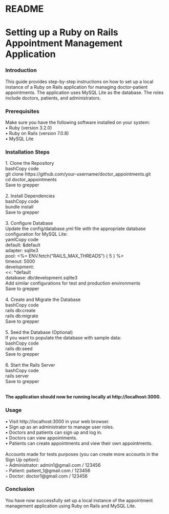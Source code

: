 # README

<h1>Setting up a Ruby on Rails Appointment Management Application</h1>

<h3>Introduction</h3>
This guide provides step-by-step instructions on how to set up a local instance of a Ruby on Rails application for managing doctor-patient appointments. The application uses MySQL Lite as the database. The roles include doctors, patients, and administrators.

<h3>Prerequisites</h3>
Make sure you have the following software installed on your system:<br>
    • Ruby (version 3.2.0)<br>
    • Ruby on Rails (version 7.0.8)<br>
    • MySQL Lite

<h3>Installation Steps</h3>
1. Clone the Repository<br>
bashCopy code<br>
git clone https://github.com/your-username/doctor_appointments.git<br>
cd doctor_appointments<br>
Save to grepper<br><br>
2. Install Dependencies<br>
bashCopy code<br>
bundle install<br>
Save to grepper<br><br>
3. Configure Database<br>
Update the config/database.yml file with the appropriate database configuration for MySQL Lite:<br>
yamlCopy code<br>
default: &default<br>
  adapter: sqlite3<br>
  pool: <%= ENV.fetch("RAILS_MAX_THREADS") { 5 } %><br>
  timeout: 5000<br>
development:<br>
  <<: *default<br>
  database: db/development.sqlite3<br>
Add similar configurations for test and production environments<br>
Save to grepper<br><br>
4. Create and Migrate the Database<br>
bashCopy code<br>
rails db:create<br>
rails db:migrate<br>
Save to grepper<br><br>
5. Seed the Database (Optional)<br>
If you want to populate the database with sample data:<br>
bashCopy code<br>
rails db:seed<br>
Save to grepper<br><br>
6. Start the Rails Server<br>
bashCopy code<br>
rails server<br>
Save to grepper<br><br>

<b>The application should now be running locally at http://localhost:3000.</b><br>

<h3>Usage</h3>
    • Visit http://localhost:3000 in your web browser.<br>
    • Sign up as an administrator to manage user roles.<br>
    • Doctors and patients can sign up and log in.<br>
    • Doctors can view appointments.<br>
    • Patients can create appointments and view their own appointments.<br><br>
Accounts made for tests purposes (you can create more accounts in the Sign Up option):<br>
        ◦ Administrator: admin1@gmail.com / 123456<br>
        ◦ Patient: patient_1@gmail.com / 123456<br>
        ◦ Doctor: doctor1@gmail.com / 123456<br>

<h3>Conclusion</h3>
You have now successfully set up a local instance of the appointment management application using Ruby on Rails and MySQL Lite.

